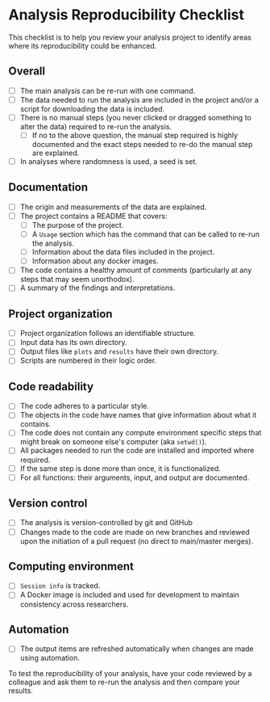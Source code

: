 # Analysis Reproducibility Checklist

This checklist is to help you review your analysis project to identify areas where its reproducibility could be enhanced.

## Overall
- [ ] The main analysis can be re-run with one command.
- [ ] The data needed to run the analysis are included in the project and/or a script for downloading the data is included.
- [ ] There is no manual steps (you never clicked or dragged something to alter the data) required to re-run the analysis.
  - [ ] If no to the above question, the manual step required is highly documented and the exact steps needed to re-do the manual step are explained.
- [ ] In analyses where randomness is used, a seed is set.

## Documentation
- [ ] The origin and measurements of the data are explained.
- [ ] The project contains a README that covers:
  - [ ] The purpose of the project.
  - [ ] A `Usage` section which has the command that can be called to re-run the analysis.
  - [ ] Information about the data files included in the project.
  - [ ] Information about any docker images.
- [ ] The code contains a healthy amount of comments (particularly at any steps that may seem unorthodox).
- [ ] A summary of the findings and interpretations.

## Project organization
- [ ] Project organization follows an identifiable structure.
- [ ] Input data has its own directory.
- [ ] Output files like `plots` and `results` have their own directory.
- [ ] Scripts are numbered in their logic order.

## Code readability
- [ ] The code adheres to a particular style.
- [ ] The objects in the code have names that give information about what it contains.
- [ ] The code does not contain any compute environment specific steps that might break on someone else's computer (aka `setwd()`).
- [ ] All packages needed to run the code are installed and imported where required.
- [ ] If the same step is done more than once, it is functionalized.
- [ ] For all functions: their arguments, input, and output are documented.

## Version control
- [ ] The analysis is version-controlled by git and GitHub
- [ ] Changes made to the code are made on new branches and reviewed upon the initiation of a pull request (no direct to main/master merges).

## Computing environment
- [ ] `Session info` is tracked.
- [ ] A Docker image is included and used for development to maintain consistency across researchers.

## Automation
- [ ] The output items are refreshed automatically when changes are made using automation.

To test the reproducibility of your analysis, have your code reviewed by a colleague and ask them to re-run the analysis and then compare your results. 
